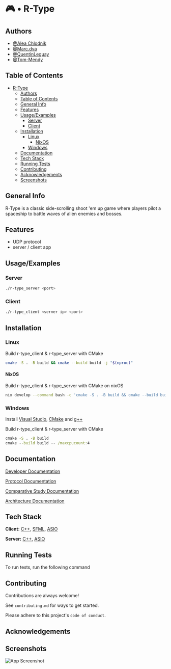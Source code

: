 # 🎮 • R-Type

## Authors

- [@Alea Chlodnik](https://www.github.com/AleaChlodnik)
- [@Marc.dva](https://www.github.com/Dvaking)
- [@QuentinLeguay](https://www.github.com/QuentinLeguay)
- [@Tom-Mendy](https://www.github.com/Tom-Mendy)

## Table of Contents

- [R-Type](#r-type)
  - [Authors](#authors)
  - [Table of Contents](#table-of-contents)
  - [General Info](#general-info)
  - [Features](#features)
  - [Usage/Examples](#usageexamples)
    - [Server](#server)
    - [Client](#client)
  - [Installation](#installation)
    - [Linux](#linux)
      - [NixOS](#nixos)
    - [Windows](#windows)
  - [Documentation](#documentation)
  - [Tech Stack](#tech-stack)
  - [Running Tests](#running-tests)
  - [Contributing](#contributing)
  - [Acknowledgements](#acknowledgements)
  - [Screenshots](#screenshots)

## General Info

R-Type is a classic side-scrolling shoot 'em up game where players pilot a spaceship to battle waves of alien enemies and bosses.

## Features

- UDP protocol
- server / client app

## Usage/Examples

### Server

```bash
./r-type_server <port>
```

### Client

```bash
./r-type_client <server ip> <port>
```

## Installation

### Linux

Build r-type_client & r-type_server with CMake

```bash
cmake -S . -B build && cmake --build build -j "$(nproc)"
```

#### NixOS

Build r-type_client & r-type_server with CMake on nixOS

```bash
nix develop --command bash -c 'cmake -S . -B build && cmake --build build -j "$(nproc)"'
```

### Windows

Install [Visual Studio](https://visualstudio.microsoft.com/), [CMake](https://cmake.org/download/) and [g++](https://sourceforge.net/projects/mingw/)

Build r-type_client & r-type_server with CMake

```cmd
cmake -S . -B build
cmake --build build -- /maxcpucount:4
```

## Documentation

[Developer Documentation](./Docs/DeveloperDocumentation.md)

[Protocol Documentation](./Docs/CommunicationProtocol.md)

[Comparative Study Documentation](./Docs/ComparativeStudy.md)

[Architecture Documentation](./doc_doxygen/html/index.html)

## Tech Stack

**Client:** [C++](https://en.wikipedia.org/wiki/C++), [SFML](https://www.sfml-dev.org/), [ASIO](https://think-async.com/Asio/)

**Server:** [C++](https://en.wikipedia.org/wiki/C++), [ASIO](https://think-async.com/Asio/)

## Running Tests

To run tests, run the following command

<!-- ```bash
  npm run test
``` -->

## Contributing

Contributions are always welcome!

See `contributing.md` for ways to get started.

Please adhere to this project's `code of conduct`.

## Acknowledgements

<!-- - [Awesome Readme Templates](https://awesomeopensource.com/project/elangosundar/awesome-README-templates)
- [Awesome README](https://github.com/matiassingers/awesome-readme)
- [How to write a Good readme](https://bulldogjob.com/news/449-how-to-write-a-good-readme-for-your-github-project) -->

## Screenshots

![App Screenshot](./Docs/Screenshot_2024-11-03_22-19-22.png)
